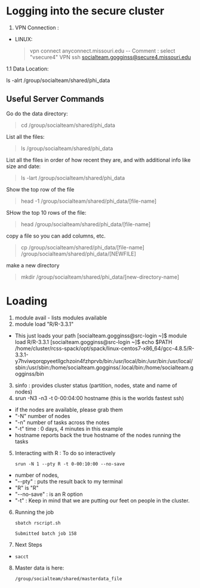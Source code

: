 # Logging into the secure cluster

1. VPN Connection : 
 - LINUX: 
   > vpn connect anyconnect.missouri.edu
   > -- Comment : select "vsecure4" VPN
   > ssh socialteam.gogginss@secure4.missouri.edu

1.1 Data Location: 

ls -alrt /group/socialteam/shared/phi_data

## Useful Server Commands

Go do the data directory: 
> cd  /group/socialteam/shared/phi_data

List all the files: 
> ls  /group/socialteam/shared/phi_data

List all the files in order of how recent they are, and with additional info like size and date: 
> ls -lart  /group/socialteam/shared/phi_data

Show the top row of the file
> head -1  /group/socialteam/shared/phi_data/[file-name]

SHow the top 10 rows of the file: 
> head  /group/socialteam/shared/phi_data/[file-name]

copy a file so you can add columns, etc. 
> cp  /group/socialteam/shared/phi_data/[file-name]  /group/socialteam/shared/phi_data/[NEWFILE]

make a new directory
> mkdir  /group/socialteam/shared/phi_data/[new-directory-name]


# Loading

1. module avail - lists modules available
2. module load "R/R-3.3.1"
 - This just loads your path [socialteam.gogginss@src-login ~]$ module load R/R-3.3.1
[socialteam.gogginss@src-login ~]$ echo $PATH
/home/cluster/rcss-spack/opt/spack/linux-centos7-x86_64/gcc-4.8.5/R-3.3.1-y7hviwqorqpyeetllgchzoin4fzhprvb/bin:/usr/local/bin:/usr/bin:/usr/local/sbin:/usr/sbin:/home/socialteam.gogginss/.local/bin:/home/socialteam.gogginss/bin
3. sinfo : provides cluster status (partition, nodes, state and name of nodes)
4. srun -N3 -n3 -t 0-00:04:00 hostname (this is the worlds fastest ssh)
 - if the nodes are available, please grab them
 - "-N" number of nodes
 - "-n" number of tasks across the notes
 - "-t" time : 0 days, 4 minutes in this example
 - hostname reports back the true hostname of the nodes running the tasks

5. Interacting with R : To do so interactively

      `srun -N 1 --pty R -t 0-00:10:00 --no-save`
 - number of nodes,
 - "--pty" : puts the result back to my terminal
 - "R"  is "R"
 - "--no-save" : is an R option
 - "-t" : Keep in mind that we are putting our feet on people in the cluster.

6. Running the job

    `sbatch rscript.sh`

    `Submitted batch job 158`

7. Next Steps
 - `sacct`

8. Master data is here:

    `/group/socialteam/shared/masterdata_file`
